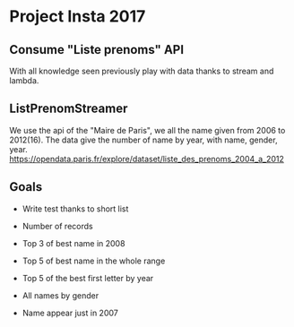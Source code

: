 # Project Insta 2017

## Consume "Liste prenoms" API
With all knowledge seen previously play with data thanks to stream and lambda.

## ListPrenomStreamer
We use the api of the "Maire de Paris", we all the name given from 2006 to 2012(16).
The data give the number of name by year, with name, gender, year.
https://opendata.paris.fr/explore/dataset/liste_des_prenoms_2004_a_2012

## Goals
* Write test thanks to short list

* Number of records
* Top 3 of best name in 2008
* Top 5 of best name in the whole range
* Top 5 of the best first letter by year
* All names by gender
* Name appear just in 2007
